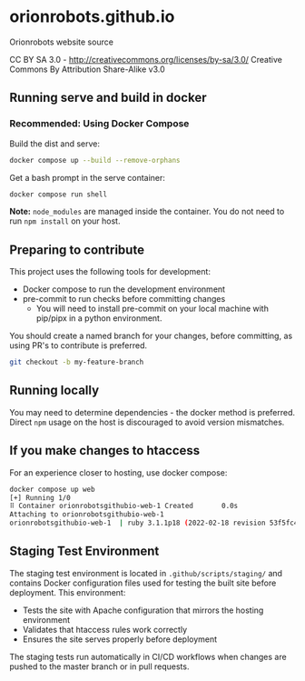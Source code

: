 # orionrobots.github.io

Orionrobots website source

CC BY SA 3.0 - <http://creativecommons.org/licenses/by-sa/3.0/>
Creative Commons By Attribution Share-Alike v3.0

## Running serve and build in docker


### Recommended: Using Docker Compose

Build the dist and serve:
```bash
docker compose up --build --remove-orphans
```

Get a bash prompt in the serve container:
```bash
docker compose run shell
```

**Note:** `node_modules` are managed inside the container. You do not need to run `npm install` on your host.

## Preparing to contribute

This project uses the following tools for development:

- Docker compose to run the development environment
- pre-commit to run checks before committing changes
    - You will need to install pre-commit on your local machine with pip/pipx in a python environment.

You should create a named branch for your changes, before committing, as using PR's to contribute is preferred.

```bash
git checkout -b my-feature-branch
```

## Running locally

You may need to determine dependencies - the docker method is preferred. Direct `npm` usage on the host is discouraged to avoid version mismatches.

## If you make changes to htaccess

For an experience closer to hosting, use docker compose:

```bash
docker compose up web
[+] Running 1/0
⠿ Container orionrobotsgithubio-web-1 Created       0.0s
Attaching to orionrobotsgithubio-web-1
orionrobotsgithubio-web-1  | ruby 3.1.1p18 (2022-02-18 revision 53f5fc4236) [x86_64-linux-musl]
```

## Staging Test Environment

The staging test environment is located in `.github/scripts/staging/` and contains Docker configuration files used for testing the built site before deployment. This environment:

- Tests the site with Apache configuration that mirrors the hosting environment
- Validates that htaccess rules work correctly
- Ensures the site serves properly before deployment

The staging tests run automatically in CI/CD workflows when changes are pushed to the master branch or in pull requests.

